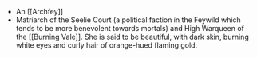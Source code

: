 - An [[Archfey]]
- Matriarch of the Seelie Court (a political faction in the Feywild which tends to be more benevolent towards mortals) and High Warqueen of the [[Burning Vale]]. She is said to be beautiful, with dark skin, burning white eyes and curly hair of orange-hued flaming gold.
